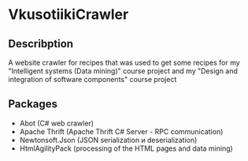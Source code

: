 # VkusotiikiCrawler

## Describption
A website crawler for recipes that was used to get some recipes for my "Intelligent systems (Data mining)" course project and my "Design and integration of software components" course project

## Packages
 - Abot (C# web crawler)
 - Apache Thrift (Apache Thrift C# Server - RPC communication)
 - Newtonsoft.Json (JSON serialization и deserialization)
 - HtmlAgilityPack (processing of the HTML pages and data mining)

